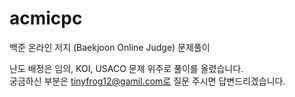 # acmicpc
백준 온라인 저지 (Baekjoon Online Judge) 문제풀이

난도 배정은 임의, KOI, USACO 문제 위주로 풀이를 올렸습니다. \
궁금하신 부분은 tinyfrog12@gamil.com로 질문 주시면 답변드리겠습니다.
